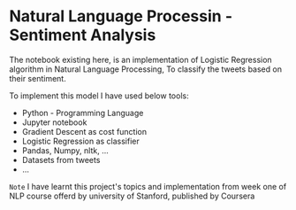 # Natural Language Processin - Sentiment Analysis

The notebook existing here, is an implementation of Logistic Regression algorithm in Natural Language Processing, To classify the tweets based on their sentiment.

To implement this model I have used below tools:
- Python - Programming Language
- Jupyter notebook
- Gradient Descent as cost function
- Logistic Regression as classifier
- Pandas, Numpy, nltk, ...
- Datasets from tweets
- ...


`Note` I have learnt this project's topics and implementation from week one of NLP course offerd by university of Stanford, published by Coursera
